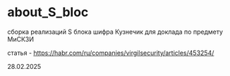# about_S_bloc

сборка реализаций S блока шифра Кузнечик для доклада по предмету МиСКЗИ

статья - https://habr.com/ru/companies/virgilsecurity/articles/453254/

28.02.2025
